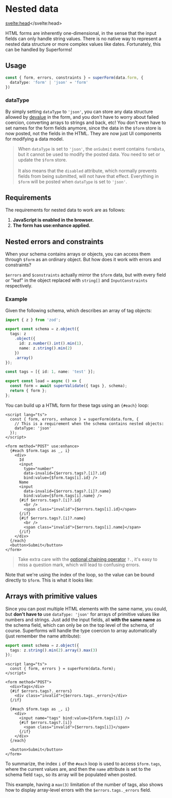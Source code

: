 <script lang="ts">
	import Form from './Form.svelte'
  import Next from '$lib/Next.svelte'
	import SuperDebug from 'sveltekit-superforms/client/SuperDebug.svelte'
  import { concepts } from '$lib/navigation/sections'

	export let data;
</script>

# Nested data

<svelte:head><title>Nested data</title></svelte:head>

HTML forms are inherently one-dimensional, in the sense that the input fields can only handle string values. There is no native way to represent a nested data structure or more complex values like dates. Fortunately, this can be handled by Superforms!

## Usage

```ts
const { form, errors, constraints } = superForm(data.form, {
  dataType: 'form' | 'json' = 'form'
})
```

### dataType

By simply setting `dataType` to `'json'`, you can store any data structure allowed by [devalue](https://github.com/Rich-Harris/devalue) in the form, and you don't have to worry about failed coercion, converting arrays to strings and back, etc! You don't even have to set names for the form fields anymore, since the data in the `$form` store is now posted, not the fields in the HTML. They are now just UI components for modifying a data model.

> When `dataType` is set to `'json'`, the `onSubmit` event contains `formData`, but it cannot be used to modify the posted data. You need to set or update the `$form` store.<br><br>It also means that the `disabled` attribute, which normally prevents fields from being submitted, will not have that effect. Everything in `$form` will be posted when `dataType` is set to `'json'`.

## Requirements

The requirements for nested data to work are as follows:

1. **JavaScript is enabled in the browser.**
2. **The form has use:enhance applied.**

## Nested errors and constraints

When your schema contains arrays or objects, you can access them through `$form` as an ordinary object. But how does it work with errors and constraints?

`$errors` and `$constraints` actually mirror the `$form` data, but with every field or "leaf" in the object replaced with `string[]` and `InputConstraints` respectively.

### Example

Given the following schema, which describes an array of tag objects:

```ts
import { z } from 'zod';

export const schema = z.object({
  tags: z
    .object({
      id: z.number().int().min(1),
      name: z.string().min(2)
    })
    .array()
});

const tags = [{ id: 1, name: 'test' }];

export const load = async () => {
  const form = await superValidate({ tags }, schema);
  return { form };
};
```

You can build up a HTML form for these tags using an `{#each}` loop:

```svelte
<script lang="ts">
  const { form, errors, enhance } = superForm(data.form, {
    // This is a requirement when the schema contains nested objects:
    dataType: 'json'
  });
</script>

<form method="POST" use:enhance>
  {#each $form.tags as _, i}
    <div>
      Id
      <input
        type="number"
        data-invalid={$errors.tags?.[i]?.id}
        bind:value={$form.tags[i].id} />
      Name
      <input
        data-invalid={$errors.tags?.[i]?.name}
        bind:value={$form.tags[i].name} />
      {#if $errors.tags?.[i]?.id}
        <br />
        <span class="invalid">{$errors.tags[i].id}</span>
      {/if}
      {#if $errors.tags?.[i]?.name}
        <br />
        <span class="invalid">{$errors.tags[i].name}</span>
      {/if}
    </div>
  {/each}
  <button>Submit</button>
</form>
```

> Take extra care with the [optional chaining operator](https://developer.mozilla.org/en-US/docs/Web/JavaScript/Reference/Operators/Optional_chaining) `?.`, it's easy to miss a question mark, which will lead to confusing errors.

Note that we're using the index of the loop, so the value can be bound directly to `$form`. This is what it looks like:

<Form {data} />

## Arrays with primitive values

Since you can post multiple HTML elements with the same name, you could, but **don't have to** use `dataType: 'json'` for arrays of primitive values like numbers and strings. Just add the input fields, all **with the same name** as the schema field, which can only be on the top level of the schema, of course. Superforms will handle the type coercion to array automatically (just remember the name attribute):

```ts
export const schema = z.object({
  tags: z.string().min(2).array().max(3)
});
```

```svelte
<script lang="ts">
  const { form, errors } = superForm(data.form);
</script>

<form method="POST">
  <div>Tags</div>
  {#if $errors.tags?._errors}
    <div class="invalid">{$errors.tags._errors}</div>
  {/if}

  {#each $form.tags as _, i}
    <div>
      <input name="tags" bind:value={$form.tags[i]} />
      {#if $errors.tags?.[i]}
        <span class="invalid">{$errors.tags[i]}</span>
      {/if}
    </div>
  {/each}

  <button>Submit</button>
</form>
```

To summarize, the index `i` of the `#each` loop is used to access `$form.tags`, where the current values are, and then the `name` attribute is set to the schema field `tags`, so its array will be populated when posted.

This example, having a `max(3)` limitation of the number of tags, also shows how to display array-level errors with the `$errors.tags._errors` field.

<Next section={concepts} />
